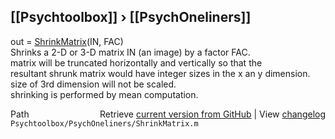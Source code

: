 ## [[Psychtoolbox]] &#8250; [[PsychOneliners]]

out = [ShrinkMatrix](ShrinkMatrix)(IN, FAC)  
Shrinks a 2-D or 3-D matrix IN (an image) by a factor FAC.  
matrix will be truncated horizontally and vertically so that the  
resultant shrunk matrix would have integer sizes in the x an y dimension.  
size of 3rd dimension will not be scaled.  
shrinking is performed by mean computation.  




<div class="code_header" style="text-align:right;">
  <span style="float:left;">Path&nbsp;&nbsp;</span> <span class="counter">Retrieve <a href=
  "https://raw.github.com/Psychtoolbox-3/Psychtoolbox-3/beta/Psychtoolbox/PsychOneliners/ShrinkMatrix.m">current version from GitHub</a> | View <a href=
  "https://github.com/Psychtoolbox-3/Psychtoolbox-3/commits/beta/Psychtoolbox/PsychOneliners/ShrinkMatrix.m">changelog</a></span>
</div>
<div class="code">
  <code>Psychtoolbox/PsychOneliners/ShrinkMatrix.m</code>
</div>

